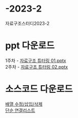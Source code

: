 # -2023-2
자료구조스터디2023-2 
     
# ppt 다운로드
1주차 - [자료구조 튜터링 01.pptx](https://github.com/logg9715/-2023-2/files/12891109/01.pptx)      
2주차 - [자료구조 튜터링 02.pptx](https://github.com/logg9715/-2023-2/files/12891111/02.pptx)    

# 소스코드 다운로드
[배열 수정/삽입/삭제](https://github.com/logg9715/DataStructure_Lecture-2023-2/blob/main/%EC%86%8C%EC%8A%A4%EC%BD%94%EB%93%9C/%EB%B0%B0%EC%97%B4%20%EC%88%98%EC%A0%95.cpp)      
[단순 연결리스트](https://github.com/logg9715/DataStructure_Lecture-2023-2/blob/main/%EC%86%8C%EC%8A%A4%EC%BD%94%EB%93%9C/%EC%97%B0%EA%B2%B0%EB%A6%AC%EC%8A%A4%ED%8A%B801.cpp)

